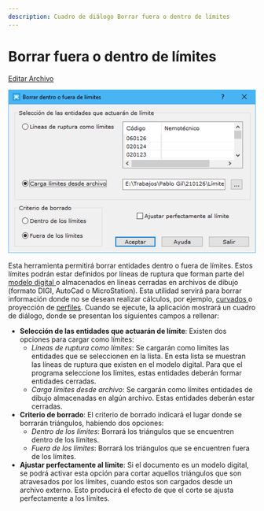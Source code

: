 ```yaml
---
description: Cuadro de diálogo Borrar fuera o dentro de límites
---
```


# Borrar fuera o dentro de límites

[Editar Archivo](../fichas-de-herramientas/ficha-de-herramientas-editar/editar-archivo.md)

![Cuadro de di&#xE1;logo Borrar fuera o dentro de l&#xED;mites](../../.gitbook/assets/image%20%2843%29.png)

Esta herramienta permitirá borrar entidades dentro o fuera de límites. Estos límites podrán estar definidos por líneas de ruptura que forman parte del [modelo digital ](../como.../como-triangulacion.md)o almacenados en líneas cerradas en archivos de dibujo \(formato DIGI, AutoCad o MicroStation\). Esta utilidad servirá para borrar información donde no se desean realizar cálculos, por ejemplo, [curvados ](../como.../como-curvado.md)o proyección de [perfiles](../como.../como-perfiles.md). Cuando se ejecute, la aplicación mostrará un cuadro de diálogo, donde se presentan los siguientes campos a rellenar:

* **Selección de las entidades que actuarán de límite**: Existen dos opciones para cargar como límites:
  * _Líneas de ruptura como límites_: Se cargarán como límites las entidades que se seleccionen en la lista. En esta lista se muestran las líneas de ruptura que existen en el modelo digital. Para que el programa seleccione los límites, estas entidades deberán formar entidades cerradas.
  * _Carga límites desde archivo_: Se cargarán como límites entidades de dibujo almacenadas en algún archivo. Estas entidades deberán estar cerradas.
* **Criterio de borrado**: El criterio de borrado indicará el lugar donde se borrarán triángulos, habiendo dos opciones:
  * _Dentro de los límites_: Borrará los triángulos que se encuentren dentro de los límites.
  * _Fuera de los límites_: Borrará los triángulos que se encuentren fuera de los límites.
* **Ajustar perfectamente al límite**: Si el documento es un modelo digital, se podrá activar esta opción para cortar aquellos triángulos que son atravesados por los límites, cuando estos son cargados desde un archivo externo. Esto producirá el efecto de que el corte se ajusta perfectamente a los límites.

